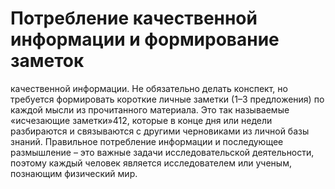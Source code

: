 # Потребление качественной информации и формирование заметок

 качественной информации. Не обязательно делать конспект, но требуется формировать короткие личные заметки (1–3 предложения) по каждой мысли из прочитанного материала. Это так называемые «исчезающие заметки»412, которые в конце дня или недели разбираются и связываются с другими черновиками из личной базы знаний.
Правильное потребление информации и последующее размышление – это важные задачи исследовательской деятельности, поэтому каждый человек является исследователем или ученым, познающим физический мир.
